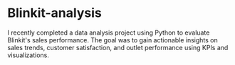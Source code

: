 # Blinkit-analysis
I recently completed a data analysis project using Python to evaluate Blinkit's sales performance. The goal was to gain actionable insights on sales trends, customer satisfaction, and outlet performance using KPIs and visualizations.

